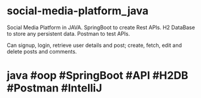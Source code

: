 # social-media-platform_java

Social Media Platform in JAVA.
SpringBoot to create Rest APIs.
H2 DataBase to store any persistent data.
Postman to test APIs.

Can signup, login, retrieve user details and post; create, fetch, edit and delete posts and comments.

# java #oop #SpringBoot #API #H2DB #Postman #IntelliJ
